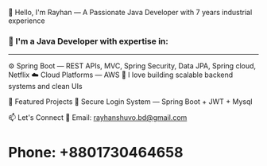 👋 Hello, I'm Rayhan — A Passionate Java Developer with 7 years industrial experience

### 🚀 I'm a Java Developer with expertise in:
--------------------------------------------------------------
⚙️ Spring Boot — REST APIs, MVC, Spring Security, Data JPA, Spring cloud, Netflix
☁️ Cloud Platforms — AWS 
🧠 I love building scalable backend systems and clean UIs

📌 Featured Projects
🔐 Secure Login System — Spring Boot + JWT + Mysql

📫 Let's Connect
📧 Email: rayhanshuvo.bd@gmail.com
  # Phone: +8801730464658
